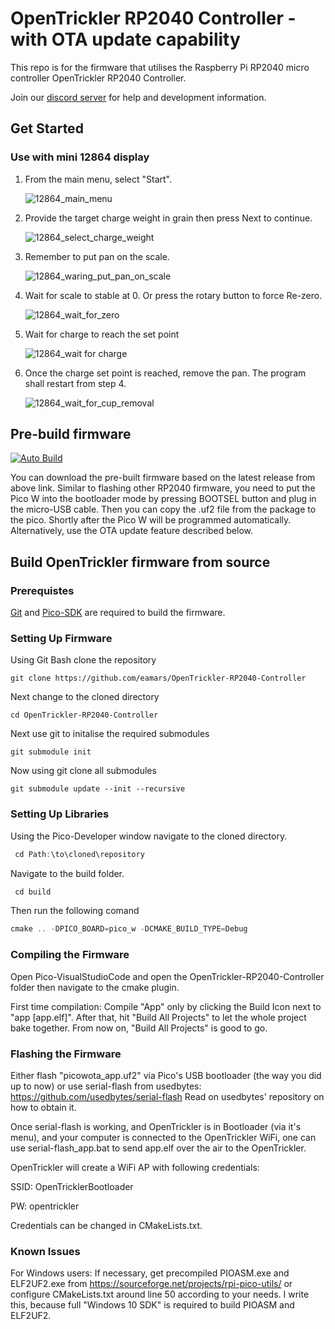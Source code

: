 # OpenTrickler RP2040 Controller - with OTA update capability
This repo is for the firmware that utilises the Raspberry Pi RP2040 micro controller OpenTrickler RP2040 Controller.

Join our [discord server](https://discord.gg/ZhdThA2vrW) for help and development information. 

## Get Started
### Use with mini 12864 display
1. From the main menu, select "Start".

    ![12864_main_menu](resources/main_menu_screen_mirror.png)
2. Provide the target charge weight in grain then press Next to continue.

    ![12864_select_charge_weight](resources/select_weight_screen_mirror.png)
3. Remember to put pan on the scale. 

    ![12864_waring_put_pan_on_scale](resources/put_pan_warning_screen_mirror.png)
4. Wait for scale to stable at 0. Or press the rotary button to force Re-zero. 

    ![12864_wait_for_zero](resources/wait_for_zero_screen_mirror.png)
5. Wait for charge to reach the set point

    ![12864_wait for charge](resources/wait_for_charge_screen_mirror.png)
6. Once the charge set point is reached, remove the pan. The program shall restart from step 4.

    ![12864_wait_for_cup_removal](resources/wait_for_cup_removal.png)

## Pre-build firmware
[![Auto Build](https://github.com/eamars/OpenTrickler-RP2040-Controller/actions/workflows/cmake.yml/badge.svg)](https://github.com/eamars/OpenTrickler-RP2040-Controller/actions/workflows/cmake.yml)

You can download the pre-built firmware based on the latest release from above link. Similar to flashing other RP2040 firmware, you need to put the Pico W into the bootloader mode by pressing BOOTSEL button and plug in the micro-USB cable. Then you can copy the .uf2 file from the package to the pico. Shortly after the Pico W will be programmed automatically. Alternatively, use the OTA update feature described below.



## Build OpenTrickler firmware from source
### Prerequistes  
[Git](https://gitforwindows.org/) and [Pico-SDK](https://github.com/raspberrypi/pico-setup-windows/releases/download/v0.5.1/pico-setup-windows-x64-standalone.exe) are required to build the firmware. 
 
### Setting Up Firmware 
 Using Git Bash clone the repository   

    git clone https://github.com/eamars/OpenTrickler-RP2040-Controller

Next change to the cloned directory

    cd OpenTrickler-RP2040-Controller

Next use git to initalise the required submodules

    git submodule init

Now using git clone all submodules

    git submodule update --init --recursive
 

### Setting Up Libraries
Using the Pico-Developer window navigate to the cloned directory.
~~~javascript  
 cd Path:\to\cloned\repository
~~~  
Navigate to the build folder.
~~~javascript  
 cd build
~~~
Then run the following comand
~~~javascript  
cmake .. -DPICO_BOARD=pico_w -DCMAKE_BUILD_TYPE=Debug
~~~

### Compiling the Firmware
Open Pico-VisualStudioCode and open the OpenTrickler-RP2040-Controller folder then navigate to the cmake plugin.

First time compilation: Compile "App" only by clicking the Build Icon next to "app [app.elf]".
After that, hit "Build All Projects" to let the whole project bake together. From now on, "Build All Projects" is good to go.


### Flashing the Firmware
Either flash "picowota_app.uf2" via Pico's USB bootloader (the way you did up to now) or use serial-flash from usedbytes: https://github.com/usedbytes/serial-flash
Read on usedbytes' repository on how to obtain it.

Once serial-flash is working, and OpenTrickler is in Bootloader (via it's menu), and your computer is connected to the OpenTrickler WiFi, one can use serial-flash_app.bat to send app.elf over the air to the OpenTrickler.

OpenTrickler will create a WiFi AP with following credentials:

SSID: OpenTricklerBootloader

PW: opentrickler

Credentials can be changed in CMakeLists.txt.


### Known Issues
For Windows users: If necessary, get precompiled PIOASM.exe and ELF2UF2.exe from https://sourceforge.net/projects/rpi-pico-utils/ or configure CMakeLists.txt around line 50 according to your needs. I write this, because full "Windows 10 SDK" is required to build PIOASM and ELF2UF2.
